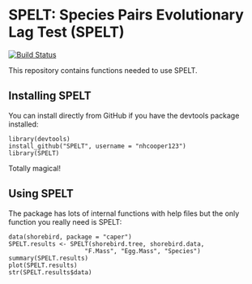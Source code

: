 # SPELT: Species Pairs Evolutionary Lag Test (SPELT)

[![Build Status](https://travis-ci.org/nhcooper123/SPELT.png?branch=master)](https://travis-ci.org/nhcooper123/SPELT)

This repository contains functions needed to use SPELT.

## Installing SPELT

You can install directly from GitHub if you have the devtools package installed:

	library(devtools)
	install_github("SPELT", username = "nhcooper123")
	library(SPELT)

Totally magical!

## Using SPELT

The package has lots of internal functions with help files but the only function you really need is SPELT:

	data(shorebird, package = "caper")
	SPELT.results <- SPELT(shorebird.tree, shorebird.data,
                         "F.Mass", "Egg.Mass", "Species")
	summary(SPELT.results)
	plot(SPELT.results)
	str(SPELT.results$data)
